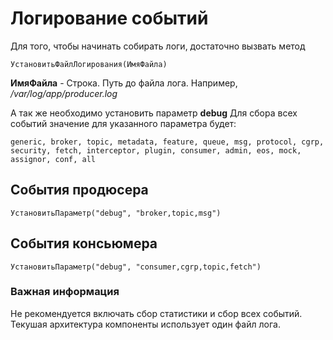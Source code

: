 # Логирование событий

Для того, чтобы начинать собирать логи, достаточно вызвать метод

```1c
УстановитьФайлЛогирования(ИмяФайла)
```

**ИмяФайла** - Строка. Путь до файла лога. Например, */var/log/app/producer.log*

А так же необходимо установить параметр **debug**
Для сбора всех событий значение для указанного параметра будет:

```
generic, broker, topic, metadata, feature, queue, msg, protocol, cgrp, security, fetch, interceptor, plugin, consumer, admin, eos, mock, assignor, conf, all
```

## События продюсера
```1c
УстановитьПараметр("debug", "broker,topic,msg")
```

## События консьюмера
```1c
УстановитьПараметр("debug", "consumer,cgrp,topic,fetch")
```

### Важная информация

Не рекомендуется включать сбор статистики и сбор всех событий. Текушая архитектура компоненты использует один файл лога. 